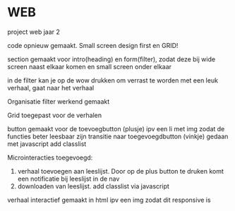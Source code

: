 # WEB
project web jaar 2

code opnieuw gemaakt. Small screen design first en GRID!

section gemaakt voor intro(heading) en form(filter), zodat deze bij wide screen naast elkaar komen en small screen onder elkaar

in de filter kan je op de wow drukken om verrast te worden met een leuk verhaal, gaat naar het verhaal

Organisatie filter werkend gemaakt

Grid toegepast voor de verhalen

button gemaakt voor de toevoegbutton (plusje) ipv een li met img zodat de functies beter leesbaar zijn
transitie naar toegevoegdbutton (vinkje) gedaan met javascript add classlist

Microinteracties toegevoegd: 
1. verhaal toevoegen aan leeslijst. Door op de plus button te druken komt een notificatie bij leeslijst in de nav 
2. downloaden van leeslijst. add classlist via javascript

verhaal interactief gemaakt in html ipv een img zodat dit responsive is
